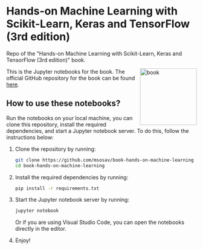 # Hands-on Machine Learning with Scikit-Learn, Keras and TensorFlow (3rd edition)

Repo of the "Hands-on Machine Learning with Scikit-Learn, Keras and TensorFlow (3rd edition)" book.

<a href="https://homl.info/er3"><img src="https://learning.oreilly.com/library/cover/9781098125967/300w/" title="book" width="150" border="0" align="right"/></a>

This is the Jupyter notebooks for the book. The official GitHub repository for the book can be found [here](https://github.com/ageron/handson-ml3/blob/main/README.md?plain=1).

## How to use these notebooks?

Run the notebooks on your local machine, you can clone this repository, install the required dependencies, and start a Jupyter notebook server. To do this, follow the instructions below:

1. Clone the repository by running:

   ```bash
   git clone https://github.com/msosav/book-hands-on-machine-learning
   cd book-hands-on-machine-learning
   ```

2. Install the required dependencies by running:

   ```bash
   pip install -r requirements.txt
   ```

3. Start the Jupyter notebook server by running:

   ```bash
   jupyter notebook
   ```

   Or if you are using Visual Studio Code, you can open the notebooks directly in the editor.

4. Enjoy!
